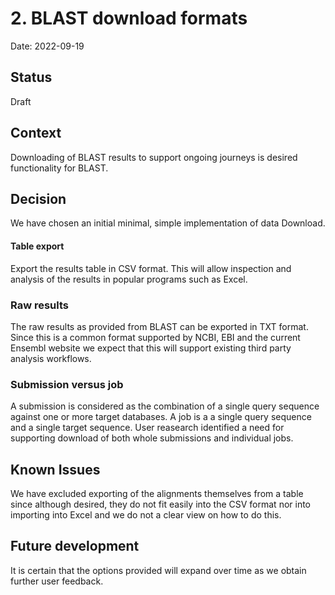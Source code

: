 # 2. BLAST download formats

Date: 2022-09-19

## Status

Draft

## Context
Downloading of BLAST results to support ongoing journeys is desired functionality for BLAST.   

## Decision
We have chosen an initial minimal, simple implementation of data Download.

#### Table export
Export the results table in CSV format. This will allow inspection and analysis of the results in popular programs such as Excel. 

### Raw results
The raw results as provided from BLAST can be exported in TXT format. Since this is a common format supported by NCBI, EBI and the current Ensembl website we expect that this will support existing third party analysis workflows.   

### Submission versus job
A submission is considered as the combination of a single query sequence against one or more target databases. A job is a a single query sequence and a single target sequence. User reasearch identified a need for supporting download of both whole submissions and individual jobs.

## Known Issues
We have excluded exporting of the alignments themselves from a table since although desired, they do not fit easily into the CSV format nor into importing into Excel and we do not a clear view on how to do this.

## Future development
It is certain that the options provided will expand over time as we obtain further user feedback.
